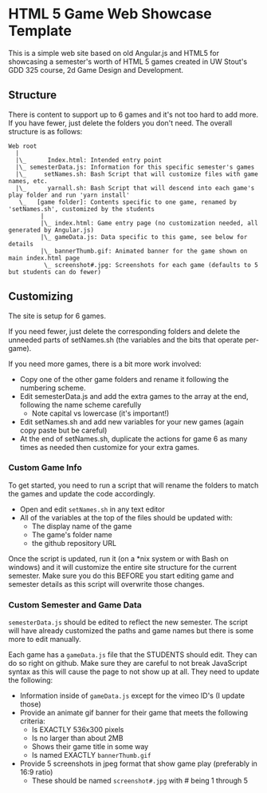 # HTML 5 Game Web Showcase Template
This is a simple web site based on old Angular.js and HTML5 for showcasing a semester's worth of HTML 5 games created in
UW Stout's GDD 325 course, 2d Game Design and Development.

## Structure
There is content to support up to 6 games and it's not too hard to add more.  If you have fewer, just delete the folders
you don't need.  The overall structure is as follows:
~~~~
Web root
  |
  |\_      Index.html: Intended entry point
  |\_ semesterData.js: Information for this specific semester's games
  |\_     setNames.sh: Bash Script that will customize files with game names, etc.
  |\_      yarnall.sh: Bash Script that will descend into each game's play folder and run 'yarn install'
   \_   [game folder]: Contents specific to one game, renamed by 'setNames.sh', customized by the students
         |
         |\_ index.html: Game entry page (no customization needed, all generated by Angular.js)
         |\_ gameData.js: Data specific to this game, see below for details
         |\_ bannerThumb.gif: Animated banner for the game shown on main index.html page
          \_ screenshot#.jpg: Screenshots for each game (defaults to 5 but students can do fewer)
~~~~

## Customizing
The site is setup for 6 games.

If you need fewer, just delete the corresponding folders and delete the unneeded parts of setNames.sh
(the variables and the bits that operate per-game).

If you need more games, there is a bit more work involved:
* Copy one of the other game folders and rename it following the numbering scheme.
* Edit semesterData.js and add the extra games to the array at the end, following the name scheme carefully
  * Note capital vs lowercase (it's important!)
* Edit setNames.sh and add new variables for your new games (again copy paste but be careful)
* At the end of setNames.sh, duplicate the actions for game 6 as many times as needed then customize for your extra games.

### Custom Game Info
To get started, you need to run a script that will rename the folders to match the games and update the code accordingly.
* Open and edit `setNames.sh` in any text editor
* All of the variables at the top of the files should be updated with:
  * The display name of the game
  * The game's folder name
  * the github repository URL

Once the script is updated, run it (on a *nix system or with Bash on windows) and it will customize the entire site
structure for the current semester.  Make sure you do this BEFORE you start editing game and semester details as this
script will overwrite those changes.

### Custom Semester and Game Data
`semesterData.js` should be edited to reflect the new semester.  The script will have already customized the paths and 
game names but there is some more to edit manually.

Each game has a `gameData.js` file that the STUDENTS should edit.  They can do so right on github.  Make sure they are
careful to not break JavaScript syntax as this will cause the page to not show up at all.  They need to update the following:
* Information inside of `gameData.js` except for the vimeo ID's (I update those)
* Provide an animate gif banner for their game that meets the following criteria:
  * Is EXACTLY 536x300 pixels
  * Is no larger than about 2MB
  * Shows their game title in some way
  * Is named EXACTLY `bannerThumb.gif`
* Provide 5 screenshots in jpeg format that show game play (preferably in 16:9 ratio)
  * These should be named `screenshot#.jpg` with # being 1 through 5


